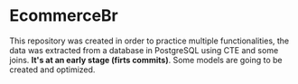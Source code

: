 # EcommerceBr

This repository was created in order to practice multiple functionalities, the data was extracted from a database in PostgreSQL using CTE and some joins. **It's at an early stage (firts commits)**. Some models are going to be created and optimized.

